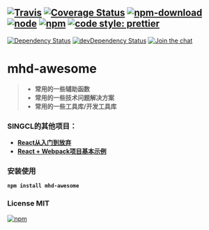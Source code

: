 [![Travis][mhd-awesome-travis-badge]][mhd-awesome-travis-url]
[![Coverage Status][mhd-awesome-coverage-badge]][mhd-awesome-coverage-url]
[![npm-download][mhd-awesome-dt-badge]][mhd-awesome-url]
[![node][mhd-awesome-node-badge]][mhd-awesome-url]
[![npm][mhd-awesome-npm-badge]][mhd-awesome-url]
[![code style: prettier][mhd-awesome-prettier-badge]][mhd-awesome-prettier-url]
---
[![Dependency Status][mhd-awesome-dep-badge]][mhd-awesome-dep-url]
[![devDependency Status][mhd-awesome-devdep-badge]][mhd-awesome-devdep-url]
[![Join the chat][mhd-awesome-chat-badge]][mhd-awesome-chat-url]
# mhd-awesome

> * **常用的一些辅助函数**
> * **常用的一些技术问题解决方案**
> * **常用的一些工具库/开发工具库**

### SINGCL的其他项目：
* **[React从入门到放弃](https://gitee.com/singcl/mhd-react)**
* **[React + Webpack项目基本示例](https://github.com/singcl/react-base-app)**
### 安装使用
**`npm install mhd-awesome`**
### License MIT
[![npm][mhd-awesome-lic-badge]][mhd-awesome-url]

[注释]: <> (badge and url 集合)

[mhd-awesome-url]: https://www.npmjs.com/package/mhd-awesome
[mhd-awesome-travis-badge]: https://img.shields.io/travis/singcl/mhd-awesome.svg?style=flat-square
[mhd-awesome-travis-url]: https://travis-ci.org/singcl/mhd-awesome
[mhd-awesome-dep-badge]: https://david-dm.org/singcl/mhd-awesome/status.svg?style=flat-square
[mhd-awesome-dep-url]: https://david-dm.org/singcl/mhd-awesome#info=Dependencies
[mhd-awesome-devdep-badge]: https://david-dm.org/singcl/mhd-awesome/dev-status.svg?style=flat-square
[mhd-awesome-devdep-url]: https://david-dm.org/singcl/mhd-awesome#info=devDependencies
[mhd-awesome-node-badge]: https://img.shields.io/node/v/mhd-awesome/latest.svg
[mhd-awesome-npm-badge]: https://img.shields.io/npm/v/mhd-awesome.svg?style=flat-square
[mhd-awesome-dt-badge]:https://img.shields.io/npm/dt/mhd-awesome.svg?style=flat-square
[mhd-awesome-coverage-badge]: https://coveralls.io/repos/github/singcl/mhd-awesome/badge.svg
[mhd-awesome-coverage-url]: https://coveralls.io/github/singcl/mhd-awesome
[mhd-awesome-prettier-badge]: https://img.shields.io/badge/code_style-prettier-6f42c1.svg?style=flat-square
[mhd-awesome-prettier-url]: https://github.com/prettier/prettier
[mhd-awesome-chat-badge]: https://badges.gitter.im/Join%20Chat.svg
[mhd-awesome-chat-url]: https://gitter.im/singcl/mhd-awesome
[mhd-awesome-lic-badge]: https://img.shields.io/npm/l/mhd-awesome.svg?style=flat-square
